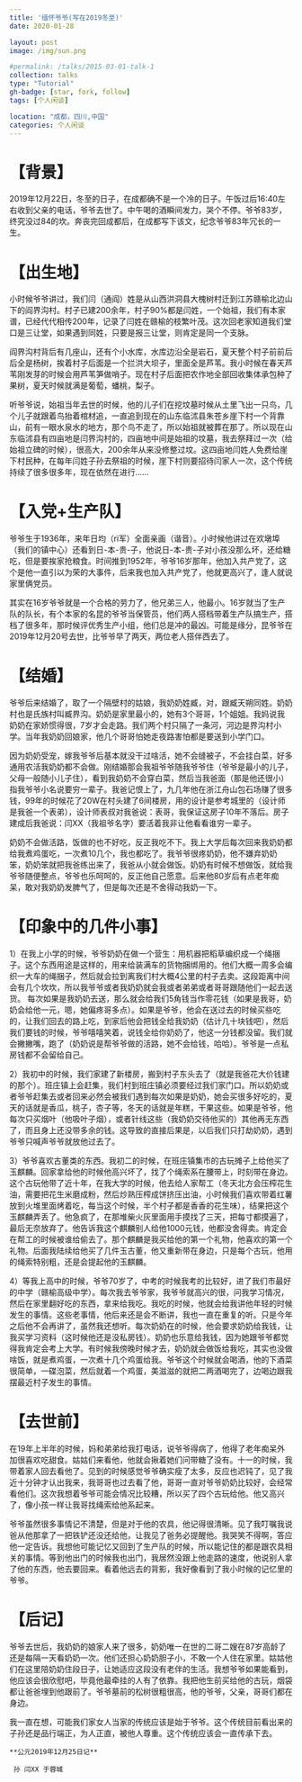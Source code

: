```yaml
---
title: '缅怀爷爷(写在2019冬至)'
date: 2020-01-28

layout: post
image: /img/sun.png

#permalink: /talks/2015-03-01-talk-1
collection: talks
type: "Tutorial"
gh-badge: [star, fork, follow]
tags: [个人闲谈]

location: "成都，四川,中国"
categories: 个人闲谈
---
```


# 【背景】

2019年12月22日，冬至的日子，在成都确不是一个冷的日子。午饭过后16:40左右收到父亲的电话，爷爷去世了。中午喝的酒瞬间发力，哭个不停。爷爷83岁，终究没过84的坎。奔丧完回成都后，在成都写下该文，纪念爷爷83年冗长的一生。

# 【出生地】

小时候爷爷讲过，我们闫（通阎）姓是从山西洪洞县大槐树村迁到江苏赣榆北边山下的阎界沟村。村子已建200余年，村子90%都是闫姓，一个始祖，我们有本家谱，已经代代相传200年，记录了闫姓在赣榆的枝繁叶茂。这次回老家知道我们堂口是三让堂，如果遇到同姓，只要是报三让堂，则肯定是同一个支脉。

阎界沟村背后有几座山，还有个小水库，水库边沿全是岩石，夏天整个村子前前后后全是杨树，挨着村子后面是一个拦洪大坝子，里面全是芦苇。我小时候在春天芦苇刚发芽的时候会用芦苇笋做哨子。现在村子后面把农作地全部回收集体承包种了果树，夏天时候就满是葡萄，蟠桃，梨子。

听爷爷说，始祖当年去世的时候，他的儿子们在挖坟墓时候从土里飞出一只鸟，几个儿子就跟着鸟抬着棺材追，一直追到现在的山东临沭县朱苍乡崖下村一个背靠山，前有一眼水泉水的地方，那个鸟不走了，所以始祖就被葬在那了。所以现在山东临沭县有四亩地是闫界沟村的，四亩地中间是始祖的坟墓，我去祭拜过一次（给始祖立碑的时候），很高大，200余年从来没修整过坟。这四亩地闫姓人免费给崖下村民种，在每年闫姓子孙去祭祖的时候，崖下村则要招待闫家人一次，这个传统持续了很多很多年，现在依然在进行......

# 【入党+生产队】
     
爷爷生于1936年，来年日均（ri军）全面亲画（谐音）。小时候他讲过在欢墩埠（我们的镇中心）还看到日-本-贵-子，他说日-本-贵-子对小孩没那么坏，还给糖吃，但是要挨家抢粮食。时间推到1952年，爷爷16岁那年，他加入共产党了，这个是他一直引以为荣的大事件，后来我也加入共产党了，他就更高兴了，逢人就说家里俩党员。

其实在16岁爷爷就是一个合格的劳力了，他兄弟三人，他最小。16岁就当了生产队的队长，有个本家的名昆的爷爷当保管员，他们两人搭档带着生产队搞生产，搭档了很多年，那时候评优秀生产小组，他们总是冲的最凶。可能是缘分，昆爷爷在2019年12月20号去世，比爷爷早了两天，两位老人搭伴西去了。

# 【结婚】

爷爷后来结婚了，取了一个隔壁村的姑娘，我奶奶姓臧，对，跟臧天朔同姓。奶奶村也是氏族村叫臧界沟。奶奶是家里最小的，她有3个哥哥，1个姐姐。我妈说我奶奶在家娇惯得很，7岁才会走路。我们两个村只隔了一条河，河边是界沟村小学。当年我奶奶回娘家，他几个哥哥怕她走夜路害怕都是要送到小学门口。

因为奶奶受宠，嫁我爷爷后基本就没干过啥活，她不会缝被子，不会挂白菜，好多通用农活我奶奶都不会做。刚结婚那会我祖爷爷随我爷爷住（爷爷是最小的儿子，父母一般随小儿子住），看到我奶奶不会穿白菜，然后当我爸面（那是他还很小）指我爷爷小名说要穷一辈子。我爸记恨上了，九几年他在浙江舟山包石场赚了很多钱，99年的时候花了20W在村头建了6间楼房，用的设计是参考城里的（设计师是我爸一个表弟），设计师表叔对我爸说：表哥，我保证这房子10年不落后。房子建成后我爸说：闫XX（我祖爷名字）要活着我非让他看看谁穷一辈子。

奶奶不会做活路，饭做的也不好吃，反正我吃不下。我上大学后每次回来我奶奶都给我煮鸡蛋吃，一次煮10几个，我也都吃了。我爷爷很疼奶奶，他不嫌弃奶奶笨，奶奶笨就把我爸练出来了，我爸从小就会做饭。奶奶有时候不想做饭，就给我爷爷随便整点，爷爷也乐呵呵的，反正他自己愿意。后来他80岁后有点老年痴呆，敢对我奶奶发脾气了，但是每次还是不舍得动我奶一下。

# 【印象中的几件小事】

1）在我上小学的时候，爷爷奶奶在做一个营生：用机器把稻草编织成一个绳捆子。这个东西用途是这样的，用来给装满车的货物捆绑用的。他们大概一周多会编织一大车的绳捆子，然后就会拉到离我们村大概4公里的村子去卖。这段距离中间会有几个坎坎，所以我爷爷或者我奶奶就会我或者弟弟或者哥哥跟随他们一起去送货。
每次如果是我奶奶去送，那么就会给我们5角钱当作零花钱（如果是我哥，奶奶会给他一元，嗯，她偏疼哥多点）。如果是爷爷，他会在送过去的时候买些吃的，让我们回去的路上吃，到家后他会把钱全给我奶奶（估计几十块钱吧），然后我们要钱的时候，爷爷嘻嘻笑着，说钱全给你奶奶了，他这一分钱都没留。我们就会撇撇嘴，跑了（奶奶说是帮爷爷做的活路，她不会给钱，哈哈）。爷爷是一点私房钱都不会留给自己。

2）我初中的时候，我们家建了新楼房，搬到村子东头去了（就是我爸花大价钱建的那个）。班庄镇上会赶集，我们村到班庄镇必须要经过我们家门口。所以奶奶或者爷爷赶集去或者回来必然会被我们遇到每次如果是奶奶，她会买很多好吃的，夏天的话就是香瓜，桃子，杏子等，冬天的话就是年糕，干果这些。如果是爷爷，他每次只买烟叶（他吸叶子烟），或者针线这些（我奶奶交待他买的）其他再无东西了，而且身上还没带多余的钱。这导致的直接后果是，以后我们只打劫奶奶，遇到爷爷只喊声爷爷就放他过去了。

3）爷爷喜欢古董类的东西。我初二的时候，在班庄镇集市的古玩摊子上给他买了玉麒麟。回家拿给他的时候他高兴坏了，找了个绳索系在腰带上，时刻带在身边。这个古玩他带了近十年，在我大学的时候，他去给人家帮工（冬天北方会压榨花生油，需要把花生米磨成粉，然后炒熟压榨成饼挤压出油，小时候我们喜欢带着红薯放到火堆里面烤着吃，每当这个时候，半个村子都是香香的花生味），结果把这个玉麒麟弄丢了。他急疯了，在那堆柴火灰里面用手摸找了三天，把每寸都摸遍了，最后无奈放弃了。他告诉我这个麒麟别人给他1000元钱，他都没舍得卖。肯定会在帮工的时候被谁给偷去了。那个麒麟是我买给他的第一个礼物，他喜欢的第一个礼物。后面我陆续给他买了几件玉古董，他又重新带在身边，只是每个古玩，他用的绳索特别粗，还是会提起他的玉麒麟。

4）等我上高中的时候，爷爷70岁了，中考的时候我考的比较好，进了我们市最好的中学（赣榆高级中学）。每次我去爷爷家，我爷爷就高兴的很，问我学习情况，然后在家里翻好吃的东西，拿来给我吃。我吃的时候，他就会给我讲他年轻的时候发生的事情。这些老事情，他后来还是会不断讲，我也一直在重复的听。只是今年之后他不会再讲了，虽然我还想听。每次奶奶在的时候，他会要求奶奶给我钱，让我买学习资料（这时候他还是没私房钱）。奶奶也乐意给我钱，因为她跟爷爷都觉得我肯定会考上大学。有时候我傍晚时候才去，奶奶就会做饭给我吃，其实也没做啥饭，就是煮鸡蛋，一次煮十几个鸡蛋给我。爷爷这个时候就会喝酒，他的下酒菜很简单，一碟泡菜，然后就着一个鸡蛋，美滋滋的就把二两酒喝完了，边喝边跟我摆最近村子发生的事情。

# 【去世前】

在19年上半年的时候，妈和弟弟给我打电话，说爷爷得病了，他得了老年痴呆外加很喜欢吃甜食。姑姑们来看他，他就会揪着她们问带糖了没有。十一的时候，我带着家人回去看他了。见到的时候感觉爷爷确实瘦了太多，反应也迟钝了，见了我近十分钟才认出我来，我哥哥也过去看了他，哥哥一直对爷爷奶奶比较好，会经常看他们。这次我想着爷爷可能会情况比较糟，所以买了四个古玩给他。他又高兴了，像小孩一样让我哥找绳索给他系起来。

爷爷虽然很多事情记不清楚，但是对于他的农具，他记得很清晰。见了我叮嘱我说爸从他那拿了一把铁铲还没还给他，让我见了爸务必提醒他。我哭笑不得啊，答应他一定告诉。我想他可能记忆又回到了生产队的时候，所以能记住的都是跟农具相关的事情。等到他出门的时候我也出门，我居然没跟上他走路的速度，他说别人拿了他的东西，他去要回来。看着他远去的背影，我好像看到了我小时候的记忆里的爷爷。

# 【后记】 

爷爷去世后，我奶奶的娘家人来了很多，奶奶唯一在世的二哥二嫂在87岁高龄了还是每隔一天看奶奶一次。他们还担心奶奶胆子小，不敢一个人住在家里。姑姑他们在这里陪奶奶住段日子，让她适应这段没有老伴的生活。我想爷爷如果能看到，他应该会很欣慰吧，毕竟他最牵挂的人有了依靠。我把他生前买给他的古玩，烟袋都让爸爸埋到他跟前了。爷爷墓前的松树很粗很高，他的爷爷，父亲，哥哥们都在身边。

我一直在想，可能我们家女人当家的传统应该是始于爷爷。这个传统目前看出来的子孙还是品行端正，为人正直，被他人尊重。这个传统应该会一直传承下去。

    **公元2019年12月25日记**

     孙 闫XX 于蓉城

                                 
